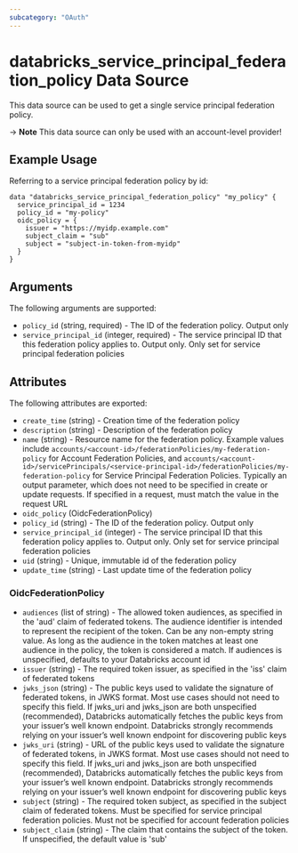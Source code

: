 ```yaml
---
subcategory: "OAuth"
---
```

# databricks_service_principal_federation_policy Data Source
This data source can be used to get a single service principal federation policy.

-> **Note** This data source can only be used with an account-level provider!

## Example Usage
Referring to a service principal federation policy by id:

```hcl
data "databricks_service_principal_federation_policy" "my_policy" {
  service_principal_id = 1234
  policy_id = "my-policy"
  oidc_policy = {
    issuer = "https://myidp.example.com"
    subject_claim = "sub"
    subject = "subject-in-token-from-myidp"
  }
}
```

## Arguments
The following arguments are supported:
* `policy_id` (string, required) - The ID of the federation policy. Output only
* `service_principal_id` (integer, required) - The service principal ID that this federation policy applies to. Output only. Only set for service principal federation policies

## Attributes
The following attributes are exported:
* `create_time` (string) - Creation time of the federation policy
* `description` (string) - Description of the federation policy
* `name` (string) - Resource name for the federation policy. Example values include
  `accounts/<account-id>/federationPolicies/my-federation-policy` for Account Federation Policies, and
  `accounts/<account-id>/servicePrincipals/<service-principal-id>/federationPolicies/my-federation-policy`
  for Service Principal Federation Policies. Typically an output parameter, which does not need to be
  specified in create or update requests. If specified in a request, must match the value in the
  request URL
* `oidc_policy` (OidcFederationPolicy)
* `policy_id` (string) - The ID of the federation policy. Output only
* `service_principal_id` (integer) - The service principal ID that this federation policy applies to. Output only. Only set for service principal federation policies
* `uid` (string) - Unique, immutable id of the federation policy
* `update_time` (string) - Last update time of the federation policy

### OidcFederationPolicy
* `audiences` (list of string) - The allowed token audiences, as specified in the 'aud' claim of federated tokens.
  The audience identifier is intended to represent the recipient of the token.
  Can be any non-empty string value. As long as the audience in the token matches
  at least one audience in the policy, the token is considered a match. If audiences
  is unspecified, defaults to your Databricks account id
* `issuer` (string) - The required token issuer, as specified in the 'iss' claim of federated tokens
* `jwks_json` (string) - The public keys used to validate the signature of federated tokens, in JWKS format.
  Most use cases should not need to specify this field. If jwks_uri and jwks_json
  are both unspecified (recommended), Databricks automatically fetches the public
  keys from your issuer’s well known endpoint. Databricks strongly recommends
  relying on your issuer’s well known endpoint for discovering public keys
* `jwks_uri` (string) - URL of the public keys used to validate the signature of federated tokens, in
  JWKS format. Most use cases should not need to specify this field. If jwks_uri
  and jwks_json are both unspecified (recommended), Databricks automatically
  fetches the public keys from your issuer’s well known endpoint. Databricks
  strongly recommends relying on your issuer’s well known endpoint for discovering
  public keys
* `subject` (string) - The required token subject, as specified in the subject claim of federated tokens.
  Must be specified for service principal federation policies. Must not be specified
  for account federation policies
* `subject_claim` (string) - The claim that contains the subject of the token. If unspecified, the default value
  is 'sub'